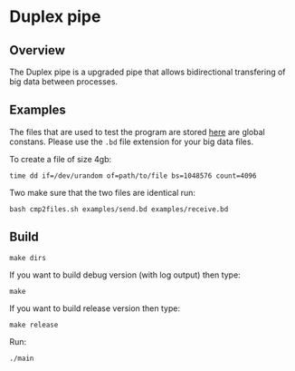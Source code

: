 # Duplex pipe

## Overview

The Duplex pipe is a upgraded pipe that allows bidirectional transfering of big data between processes.

## Examples

The files that are used to test the program are stored [here](source/receive_send.c) are global constans. Please use the `.bd` file extension for your big data files.

To create a file of size 4gb:
```
time dd if=/dev/urandom of=path/to/file bs=1048576 count=4096
```

Two make sure that the two files are identical run:

```
bash cmp2files.sh examples/send.bd examples/receive.bd
```

## Build

```
make dirs
```
If you want to build debug version (with log output) then type:

```
make
```
If you want to build release version then type:

```
make release
```
Run:

```
./main
```


